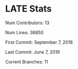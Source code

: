 # LATE Stats

Num Contributors: 13

Num Lines: 38850

First Commit: September 7, 2018

Last Commit: June 7, 2019

Current Branches: 11
